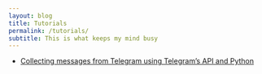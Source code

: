 ```yaml
---
layout: blog
title: Tutorials
permalink: /tutorials/
subtitle: This is what keeps my mind busy
---
```


- [Collecting messages from Telegram using Telegram’s API and Python](https://medium.com/@ishitagopal/ea49527dfa68)

